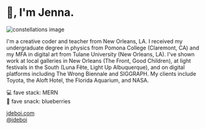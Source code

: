 # 👋, I'm Jenna.

![constellations image](https://jdeboi-public.s3.us-east-2.amazonaws.com/documents/github.jpeg)

I'm a creative coder and teacher from New Orleans, LA. I received my undergraduate degree in physics from Pomona College (Claremont, CA) and my MFA in digital art from Tulane University (New Orleans, LA). I've shown work at local galleries in New Orleans (The Front, Good Children), at light festivals in the South (Luna Fête, Light Up Albuquerque), and on digital platforms including The Wrong Biennale and SIGGRAPH. My clients include Toyota, the Aloft Hotel, the Florida Aquarium, and NASA.  
  
💻 fave stack: MERN  
🍩 fave snack: blueberries 

[jdeboi.com](https://jdeboi.com/)  
[@jdeboi](https://www.instagram.com/jdeboi/)
